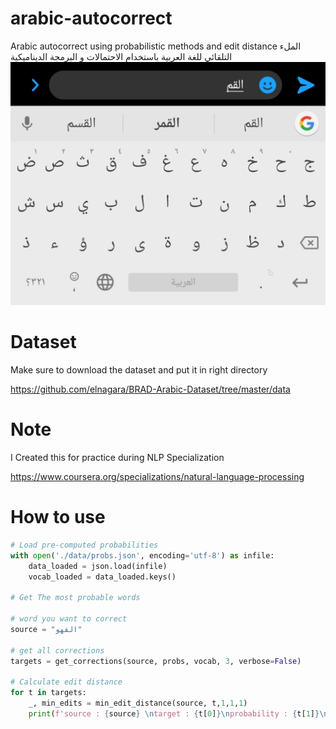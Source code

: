 # arabic-autocorrect
Arabic autocorrect using probabilistic methods and edit distance
الملء التلقائي للغة العربية باستخدام الاحتمالات و البرمجة الديناميكية
![Arabic Autocorrect](imgs/1.jpeg "Arabic Autocorrect")

# Dataset
Make sure to download the dataset and put it in right directory

https://github.com/elnagara/BRAD-Arabic-Dataset/tree/master/data

# Note
I Created this for practice during NLP Specialization

https://www.coursera.org/specializations/natural-language-processing

# How to use

```python
# Load pre-computed probabilities
with open('./data/probs.json', encoding='utf-8') as infile:
    data_loaded = json.load(infile) 
    vocab_loaded = data_loaded.keys() 

# Get The most probable words

# word you want to correct
source = "القهو"

# get all corrections
targets = get_corrections(source, probs, vocab, 3, verbose=False)

# Calculate edit distance
for t in targets:
    _, min_edits = min_edit_distance(source, t,1,1,1) 
    print(f'source : {source} \ntarget : {t[0]}\nprobability : {t[1]}\n')
```

